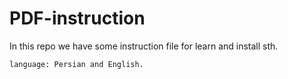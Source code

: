 # PDF-instruction
In this repo we have some instruction file for learn and install sth. 

    language: Persian and English.

